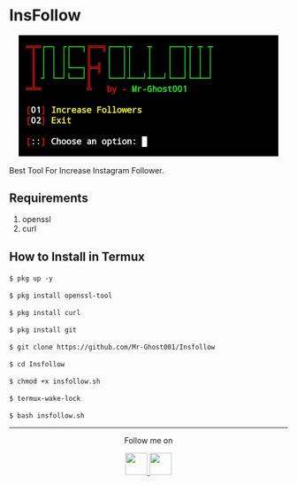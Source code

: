 # InsFollow
<p align="center">
  <img src="follow.jpg" width="470" height="">
</p>
Best Tool For Increase Instagram Follower.

## Requirements
1. openssl
2. curl

## How to Install in Termux

`$ pkg up -y`

`$ pkg install openssl-tool`

`$ pkg install curl`

`$ pkg install git`

`$ git clone https://github.com/Mr-Ghost001/Insfollow`

`$ cd Insfollow`

`$ chmod +x insfollow.sh`

`$ termux-wake-lock`

`$ bash insfollow.sh`

---

<p align="center">
  Follow me on
</p>
<p align="center">
  <a href="https://www.youtube.com/c/mgtechshow">
    <img src="https://raw.githubusercontent.com/rahuldkjain/github-profile-readme-generator/master/src/images/icons/Social/youtube.svg" width="40" height="40">
  </a>
  <a href="https://wa.me/+94783211740">
    <img src="https://raw.githubusercontent.com/rahuldkjain/github-profile-readme-generator/master/src/images/icons/Social/whatsapp.svg" width="40" height="40">
</p>
